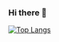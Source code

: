 ### Hi there 👋

[![Top Langs](https://github-readme-stats.vercel.app/api/top-langs/?username=anuraghazra&langs_count=6&layout=compact&hide=rust,go,GLSL)](https://github.com/anuraghazra/github-readme-stats)

<!--
**js567/js567** is a ✨ _special_ ✨ repository because its `README.md` (this file) appears on your GitHub profile.

Here are some ideas to get you started:

- 🔭 I’m currently working on ...
- 🌱 I’m currently learning ...
- 👯 I’m looking to collaborate on ...
- 🤔 I’m looking for help with ...
- 💬 Ask me about ...
- 📫 How to reach me: ...
- 😄 Pronouns: ...
- ⚡ Fun fact: ...
-->
